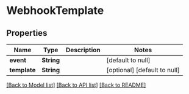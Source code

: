 # WebhookTemplate

## Properties
Name | Type | Description | Notes
------------ | ------------- | ------------- | -------------
**event** | **String** |  | [default to null]
**template** | **String** |  | [optional] [default to null]

[[Back to Model list]](../README.md#documentation-for-models) [[Back to API list]](../README.md#documentation-for-api-endpoints) [[Back to README]](../README.md)


